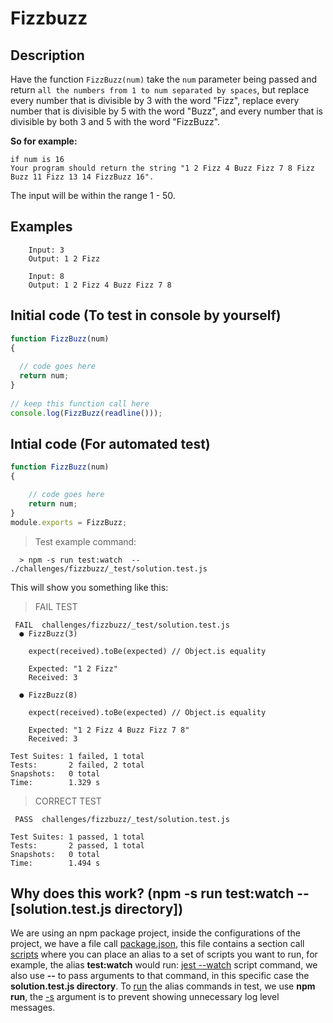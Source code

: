 # Fizzbuzz

## Description
Have the function `FizzBuzz(num)` take the `num` parameter being passed and return `all the numbers from 1 to num separated by spaces`, but replace every number that is divisible by 3 with the word "Fizz", replace every number that is divisible by 5 with the word "Buzz", and every number that is divisible by both 3 and 5 with the word "FizzBuzz".

**So for example:**
```
if num is 16
Your program should return the string "1 2 Fizz 4 Buzz Fizz 7 8 Fizz Buzz 11 Fizz 13 14 FizzBuzz 16". 
```
The input will be within the range 1 - 50.

## Examples
```
    Input: 3
    Output: 1 2 Fizz
    
    Input: 8
    Output: 1 2 Fizz 4 Buzz Fizz 7 8
```

## Initial code (To test in console by yourself)
```javascript
function FizzBuzz(num)
{ 
 
  // code goes here  
  return num; 
}
   
// keep this function call here 
console.log(FizzBuzz(readline()));
```

## Intial code (For automated test)
````javascript 
function FizzBuzz(num)
{ 

    // code goes here  
    return num; 
}
module.exports = FizzBuzz;
````

>Test example command:

```console
  > npm -s run test:watch  -- ./challenges/fizzbuzz/_test/solution.test.js
```

This will show you something like this:

>FAIL TEST
```console
 FAIL  challenges/fizzbuzz/_test/solution.test.js
  ● FizzBuzz(3)

    expect(received).toBe(expected) // Object.is equality

    Expected: "1 2 Fizz"
    Received: 3

  ● FizzBuzz(8)

    expect(received).toBe(expected) // Object.is equality

    Expected: "1 2 Fizz 4 Buzz Fizz 7 8"
    Received: 3

Test Suites: 1 failed, 1 total
Tests:       2 failed, 2 total
Snapshots:   0 total
Time:        1.329 s
```

>CORRECT TEST
```console
 PASS  challenges/fizzbuzz/_test/solution.test.js

Test Suites: 1 passed, 1 total
Tests:       2 passed, 1 total
Snapshots:   0 total
Time:        1.494 s
```

## Why does this work? (npm -s run test:watch  -- [solution.test.js directory])
We are using an npm package project, inside the configurations of the project, we have a file call [package.json](https://nodejs.org/en/knowledge/getting-started/npm/what-is-the-file-package-json/#:~:text=All%20npm%20packages%20contain%20a,as%20handle%20the%20project's%20dependencies), this file contains a section call [scripts](https://docs.npmjs.com/cli/v6/using-npm/scripts) where you can place an alias to a set of scripts you want to run, for example, the alias **test:watch** would run: [jest --watch](https://jestjs.io/docs/en/cli#--watch) script command, we also use **--** to pass arguments to that command, in this specific case the **solution.test.js directory**. To [run](https://docs.npmjs.com/cli/v6/commands/npm-run-script) the alias commands in test, we use **npm run**, the [-s](https://docs.npmjs.com/cli/v6/using-npm/config#shorthands-and-other-cli-niceties) argument is to prevent showing unnecessary log level messages.
